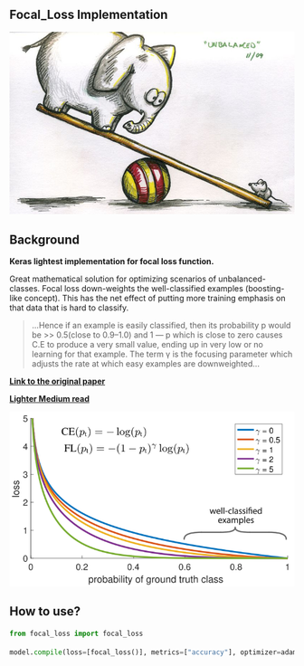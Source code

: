 ## Focal_Loss Implementation

![](https://github.com/itamargol/Focal_Loss/blob/master/imbalance.jpg)

## Background

**Keras lightest implementation for focal loss function.**

Great mathematical solution for optimizing scenarios of unbalanced-classes.
Focal loss down-weights the well-classified examples (boosting-like concept). 
This has the net effect of putting more training emphasis on that data that is hard to classify. 

>...Hence if an example is easily classified, then its probability p would be >> 0.5(close to 0.9–1.0) and 1 — p which is close to zero causes C.E to produce a very small value, ending up in very low or no learning for that example. The term γ is the focusing parameter which adjusts the rate at which easy examples are downweighted...

**[Link to the original paper](https://arxiv.org/abs/1708.02002)**

**[Lighter Medium read](https://towardsdatascience.com/neural-networks-intuitions-3-focal-loss-for-dense-object-detection-paper-explanation-61bc0205114e)**

![](https://github.com/itamargol/Focal_Loss/blob/master/focal_loss.png)

## How to use?

``` python
from focal_loss import focal_loss

model.compile(loss=[focal_loss()], metrics=["accuracy"], optimizer=adam)

```     
